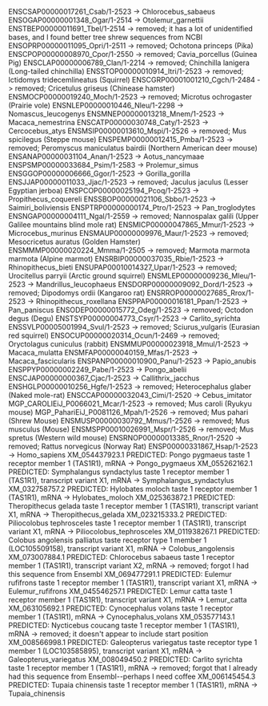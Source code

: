 ENSCSAP00000017261_Csab/1-2523 -> Chlorocebus_sabaeus
ENSOGAP00000001348_Ogar/1-2514 -> Otolemur_garnettii
ENSTBEP00000011691_Tbel/1-2514 -> removed; it has a lot of unidentified bases, and I found better tree shrew sequences from NCBI
ENSOPRP00000011095_Opri/1-2511 -> removed; Ochotona princeps (Pika)
ENSCPOP00000008970_Cpor/1-2550 -> removed; Cavia_porcellus (Guinea Pig)
ENSCLAP00000006789_Clan/1-2214 -> removed; Chinchilla lanigera (Long-tailed chinchilla)
ENSSTOP00000010914_Itri/1-2523 -> removed; Ictidomys tridecemlineatus (Squirrel)
ENSCGRP00001001210_Cgch/1-2484 -> removed; Cricetulus griseus (Chinease hamster)
ENSMOCP00000019240_Moch/1-2523 -> removed; Microtus ochrogaster (Prairie vole)
ENSNLEP00000010446_Nleu/1-2298 -> Nomascus_leucogenys
ENSMNEP00000013218_Mnem/1-2523 -> Macaca_nemestrina 
ENSCATP00000030748_Caty/1-2523 -> Cercocebus_atys
ENSMSIP00000013610_Mspi/1-2526 -> removed; Mus spicilegus (Steppe mouse)
ENSPEMP00000012415_Pmba/1-2523 -> removed; Peromyscus maniculatus bairdii (Northern American deer mouse)
ENSANAP00000031104_Anan/1-2523 -> Aotus_nancymaae
ENSPSMP00000033684_Psim/1-2583 -> Prolemur_simus
ENSGGOP00000006666_Ggor/1-2523 -> Gorilla_gorilla
ENSJJAP00000011033_Jjac/1-2523 -> removed; Jaculus jaculus (Lesser Egyptian jerboa)
ENSPCOP00000025194_Pcoq/1-2523 -> Propithecus_coquereli
ENSSBOP00000021106_Sbbo/1-2523 -> Saimiri_boliviensis
ENSPTRP00000000174_Ptro/1-2523 -> Pan_troglodytes 
ENSNGAP00000004111_Ngal/1-2559 -> removed; Nannospalax galili (Upper Galilee mountains blind mole rat)
ENSMICP00000047865_Mmur/1-2523 -> Microcebus_murinus
ENSMAUP00000009976_Maur/1-2523 -> removed; Mesocricetus auratus (Golden Hamster)
ENSMMMP00000020224_Mmma/1-2505 -> removed; Marmota marmota marmota (Alpine marmot) 
ENSRBIP00000037035_Rbie/1-2523 -> Rhinopithecus_bieti
ENSUPAP00010014327_Upar/1-2523 -> removed; Urocitellus parryii (Arctic ground squirrel)
ENSMLEP00000009236_Mleu/1-2523 -> Mandrillus_leucophaeus
ENSDORP00000009092_Dord/1-2523 -> removed; Dipodomys ordii (Kangaroo rat)
ENSRROP00000027685_Rrox/1-2523 -> Rhinopithecus_roxellana
ENSPPAP00000016181_Ppan/1-2523 -> Pan_paniscus
ENSODEP00000015772_Odeg/1-2523 -> removed; Octodon degus (Degu)
ENSTSYP00000004773_Csyr/1-2523 -> Carlito_syrichta
ENSSVLP00005001994_Svul/1-2523 -> removed; Sciurus_vulgaris (Eurasian red squirrel)
ENSOCUP00000020314_Ocun/1-2469 -> removed; Oryctolagus cuniculus (rabbit)
ENSMMUP00000023918_Mmul/1-2523 -> Macaca_mulatta
ENSMFAP00000040159_Mfas/1-2523 -> Macaca_fascicularis 
ENSPANP00000010900_Panu/1-2523 -> Papio_anubis 
ENSPPYP00000002249_Pabe/1-2523 -> Pongo_abelii
ENSCJAP00000000367_Cjac/1-2523 -> Callithrix_jacchus
ENSHGLP00000010256_Hgfe/1-2523 -> removed; Heterocephalus glaber (Naked mole-rat)
ENSCCAP00000032043_Cimi/1-2520 -> Cebus_imitator
MGP_CAROLIEiJ_P0066021_Mcar/1-2523 -> removed; Mus caroli (Ryukyu mouse)
MGP_PahariEiJ_P0081126_Mpah/1-2526 -> removed; Mus pahari (Shrew Mouse)
ENSMUSP00000030792_Mmus/1-2526 -> removed; Mus musculus (Mouse)
ENSMSPP00010026991_Mspr/1-2526 -> removed; Mus spretus (Western wild mouse)
ENSRNOP00000013385_Rnor/1-2520 -> removed; Rattus norvegicus (Norway Rat)
ENSP00000331867_Hsap/1-2523 -> Homo_sapiens
XM_054437923.1 PREDICTED: Pongo pygmaeus taste 1 receptor member 1 (TAS1R1), mRNA -> Pongo_pygmaeus
XM_055262162.1 PREDICTED: Symphalangus syndactylus taste 1 receptor member 1 (TAS1R1), transcript variant X1, mRNA -> Symphalangus_syndactylus
XM_032758757.2 PREDICTED: Hylobates moloch taste 1 receptor member 1 (TAS1R1), mRNA  -> Hylobates_moloch
XM_025363872.1 PREDICTED: Theropithecus gelada taste 1 receptor member 1 (TAS1R1), transcript variant X1, mRNA -> Theropithecus_gelada
XM_023215333.2 PREDICTED: Piliocolobus tephrosceles taste 1 receptor member 1 (TAS1R1), transcript variant X1, mRNA -> Piliocolobus_tephrosceles
XM_011938267.1 PREDICTED: Colobus angolensis palliatus taste receptor type 1 member 1 (LOC105509158), transcript variant X1, mRNA -> Colobus_angolensis
XM_073007884.1 PREDICTED: Chlorocebus sabaeus taste 1 receptor member 1 (TAS1R1), transcript variant X2, mRNA -> removed; forgot I had this sequence from Ensembl
XM_069477291.1 PREDICTED: Eulemur rufifrons taste 1 receptor member 1 (TAS1R1), transcript variant X1, mRNA -> Eulemur_rufifrons
XM_045546257.1 PREDICTED: Lemur catta taste 1 receptor member 1 (TAS1R1), transcript variant X1, mRNA -> Lemur_catta
XM_063105692.1 PREDICTED: Cynocephalus volans taste 1 receptor member 1 (TAS1R1), mRNA -> Cynocephalus_volans
XM_053577143.1 PREDICTED: Nycticebus coucang taste 1 receptor member 1 (TAS1R1), mRNA -> removed; it doesn't appear to include start position 
XM_008566998.1 PREDICTED: Galeopterus variegatus taste receptor type 1 member 1 (LOC103585895), transcript variant X1, mRNA -> Galeopterus_variegatus
XM_008049450.2 PREDICTED: Carlito syrichta taste 1 receptor member 1 (TAS1R1), mRNA -> removed; forgot that I already had this sequence from Ensembl--perhaps I need coffee
XM_006145454.3 PREDICTED: Tupaia chinensis taste 1 receptor member 1 (TAS1R1), mRNA -> Tupaia_chinensis
